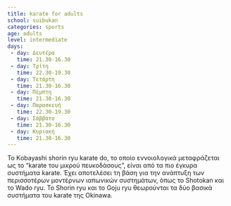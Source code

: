 ```yaml
---
title: karate for adults
school: suibukan
categories: sports
age: adults
level: intermediate
days:
 - day: Δευτέρα
   time: 21.30-16.30
 - day: Τρίτη
   time: 22.30-19.30
 - day: Τετάρτη
   time: 21.30-16.30
 - day: Πέμπτη
   time: 21.30-16.30
 - day: Παρασκευή
   time: 22.30-19.30
 - day: Σάββατο
   time: 21.30-16.30   
 - day: Κυριακή
   time: 21.30-16.30
---
```


Το Kοbayashί shοrin ryu karate dο, το οποίο εννοιολογικά μεταφράζεται ως το “karate του μικρού πευκοδάσους”, είναι από τα πιο έγκυρα συστήματα karate. Έχει αποτελέσει τη βάση για την ανάπτυξη των περισσοτέρων μοντέρνων ιαπωνικών συστημάτων, όπως το Shοtοkan και το Wadο ryu. Το Shοrin ryu και το Gοju ryu θεωρούνται τα δύο βασικά συστήματα του karate της Okinawa.

